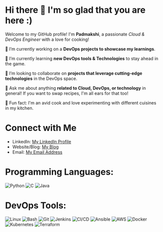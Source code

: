# Hi there 👋 I'm so glad that you are here :)

 Welcome to my GitHub profile! I'm  **Padmakshi**, a passionate *Cloud & DevOps Engineer* with a love for cooking!

🔭 I’m currently working on a **DevOps projects to showcase my learnings**.

🌱 I’m currently learning **new DevOps tools & Technologies** to stay ahead in the game.

👯 I’m looking to collaborate on **projects that leverage cutting-edge technologies** in the DevOps space.

💬 Ask me about anything **related to Cloud, DevOps, or technology** in general! If you want to swap recipes, I'm all ears for that too!

🍳 Fun fact: I'm an avid cook and love experimenting with different cuisines in my kitchen.

# Connect with Me

- LinkedIn: [My LinkedIn Profile](https://www.linkedin.com/in/padmakshi-rao/)
- Website/Blog: [My Blog](https://padmakshi.medium.com/)
- Email: [My Email Address](mailto:padmakshi4463@gmail.com)

# Programming Languages:
![Python](https://img.icons8.com/color/48/000000/python.png)
![C](https://img.icons8.com/color/48/000000/c-programming.png)
![Java](https://img.icons8.com/color/48/000000/java-coffee-cup-logo.png)

# DevOps Tools:
![Linux](https://img.icons8.com/color/48/000000/linux.png)
![Bash](https://img.icons8.com/plasticine/48/000000/bash.png)
![Git](https://img.icons8.com/color/48/000000/git.png)
![Jenkins](https://img.icons8.com/color/96/000000/jenkins.png)
![CI/CD](https://img.icons8.com/color/96/000000/continuous-integration.png)
![Ansible](https://img.icons8.com/color/48/000000/ansible.png)
![AWS](https://img.icons8.com/color/48/000000/amazon-web-services.png)
![Docker](https://img.icons8.com/color/48/000000/docker.png)
![Kubernetes](https://img.icons8.com/color/48/000000/kubernetes.png)
![Terraform](https://img.icons8.com/color/48/000000/terraform.png)

